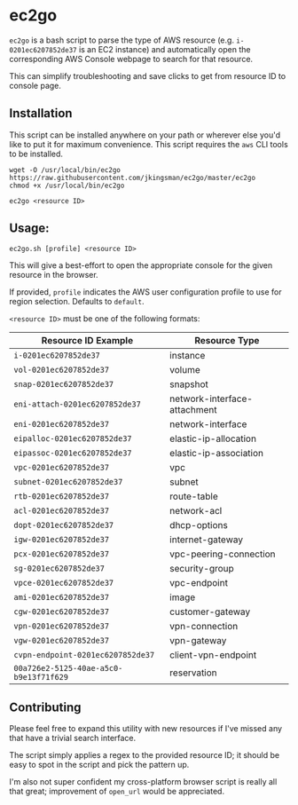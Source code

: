 # ec2go

`ec2go` is a bash script to parse the type of AWS resource (e.g. `i-0201ec6207852de37` is an EC2 instance) and automatically open the corresponding AWS Console webpage to search for that resource.

This can simplify troubleshooting and save clicks to get from resource ID to console page.

## Installation

This script can be installed anywhere on your path or wherever else you'd like to put it for maximum convenience. This script requires the `aws` CLI tools to be installed.

```
wget -O /usr/local/bin/ec2go https://raw.githubusercontent.com/jkingsman/ec2go/master/ec2go
chmod +x /usr/local/bin/ec2go

ec2go <resource ID>
```

## Usage:

`ec2go.sh [profile] <resource ID>`

This will give a best-effort to open the appropriate console for the given resource in the browser.

If provided, `profile` indicates the AWS user configuration profile to use for region selection. Defaults to `default`.

`<resource ID>` must be one of the following formats:

| Resource ID Example | Resource Type |
|-|-|
| `i-0201ec6207852de37` | instance |
| `vol-0201ec6207852de37` | volume |
| `snap-0201ec6207852de37` | snapshot |
| `eni-attach-0201ec6207852de37` | network-interface-attachment |
| `eni-0201ec6207852de37` | network-interface |
| `eipalloc-0201ec6207852de37` | elastic-ip-allocation |
| `eipassoc-0201ec6207852de37` | elastic-ip-association |
| `vpc-0201ec6207852de37` | vpc |
| `subnet-0201ec6207852de37` | subnet |
| `rtb-0201ec6207852de37` | route-table |
| `acl-0201ec6207852de37` | network-acl |
| `dopt-0201ec6207852de37` | dhcp-options |
| `igw-0201ec6207852de37` | internet-gateway |
| `pcx-0201ec6207852de37` | vpc-peering-connection |
| `sg-0201ec6207852de37` | security-group |
| `vpce-0201ec6207852de37` | vpc-endpoint |
| `ami-0201ec6207852de37` | image |
| `cgw-0201ec6207852de37` | customer-gateway |
| `vpn-0201ec6207852de37` | vpn-connection |
| `vgw-0201ec6207852de37` | vpn-gateway |
| `cvpn-endpoint-0201ec6207852de37` | client-vpn-endpoint |
| `00a726e2-5125-40ae-a5c0-b9e13f71f629` | reservation |

## Contributing

Please feel free to expand this utility with new resources if I've missed any that have a trivial search interface.

The script simply applies a regex to the provided resource ID; it should be easy to spot in the script and pick the pattern up.

I'm also not super confident my cross-platform browser script is really all that great; improvement of `open_url` would be appreciated.
